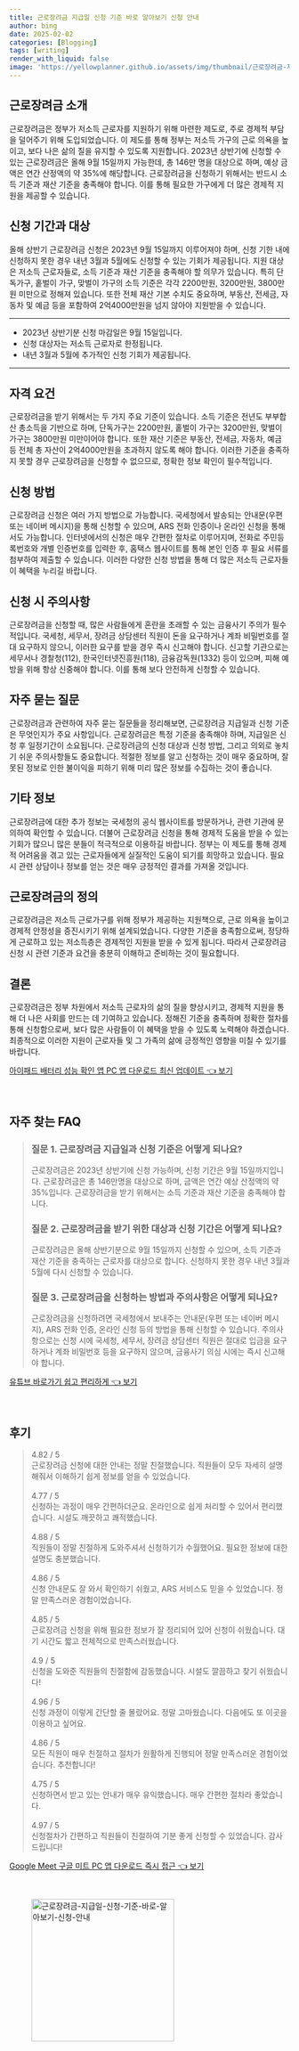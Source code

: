 ```yaml
---
title: 근로장려금 지급일 신청 기준 바로 알아보기 신청 안내
author: bing
date: 2025-02-02
categories: [Blogging]
tags: [writing]
render_with_liquid: false
image: 'https://yellowplanner.github.io/assets/img/thumbnail/근로장려금-지급일-신청-기준-바로-알아보기-신청-안내.webp'
---
```



<h2 id='근로장려금_소개'>근로장려금 소개</h2>

<p>근로장려금은 정부가 저소득 근로자를 지원하기 위해 마련한 제도로, 주로 경제적 부담을 덜어주기 위해 도입되었습니다. 이 제도를 통해 정부는 저소득 가구의 근로 의욕을 높이고, 보다 나은 삶의 질을 유지할 수 있도록 지원합니다. 2023년 상반기에 신청할 수 있는 근로장려금은 올해 9월 15일까지 가능한데, 총 146만 명을 대상으로 하며, 예상 금액은 연간 산정액의 약 35%에 해당합니다. 근로장려금을 신청하기 위해서는 반드시 소득 기준과 재산 기준을 충족해야 합니다. 이를 통해 필요한 가구에게 더 많은 경제적 지원을 제공할 수 있습니다.</p>

<h2 id='신청_기간과_대상'>신청 기간과 대상</h2>

<p>올해 상반기 근로장려금 신청은 2023년 9월 15일까지 이루어져야 하며, 신청 기한 내에 신청하지 못한 경우 내년 3월과 5월에도 신청할 수 있는 기회가 제공됩니다. 지원 대상은 저소득 근로자들로, 소득 기준과 재산 기준을 충족해야 할 의무가 있습니다. 특히 단독가구, 홑벌이 가구, 맞벌이 가구의 소득 기준은 각각 2200만원, 3200만원, 3800만원 미만으로 정해져 있습니다. 또한 전체 재산 기본 수치도 중요하며, 부동산, 전세금, 자동차 및 예금 등을 포함하여 2억4000만원을 넘지 않아야 지원받을 수 있습니다.</p>

<hr />

<ul>
    <li>2023년 상반기분 신청 마감일은 9월 15일입니다.</li>
    <li>신청 대상자는 저소득 근로자로 한정됩니다.</li>
    <li>내년 3월과 5월에 추가적인 신청 기회가 제공됩니다.</li>
</ul>

<hr />

<h2 id='자격_요건'>자격 요건</h2>

<p>근로장려금을 받기 위해서는 두 가지 주요 기준이 있습니다. 소득 기준은 전년도 부부합산 총소득을 기반으로 하며, 단독가구는 2200만원, 홑벌이 가구는 3200만원, 맞벌이 가구는 3800만원 미만이어야 합니다. 또한 재산 기준은 부동산, 전세금, 자동차, 예금 등 전체 총 자산이 2억4000만원을 초과하지 않도록 해야 합니다. 이러한 기준을 충족하지 못할 경우 근로장려금을 신청할 수 없으므로, 정확한 정보 확인이 필수적입니다.</p>

<h2 id='신청_방법'>신청 방법</h2>

<p>근로장려금 신청은 여러 가지 방법으로 가능합니다. 국세청에서 발송되는 안내문(우편 또는 네이버 메시지)을 통해 신청할 수 있으며, ARS 전화 인증이나 온라인 신청을 통해서도 가능합니다. 인터넷에서의 신청은 매우 간편한 절차로 이루어지며, 전화로 주민등록번호와 개별 인증번호를 입력한 후, 홈택스 웹사이트를 통해 본인 인증 후 필요 서류를 첨부하여 제출할 수 있습니다. 이러한 다양한 신청 방법을 통해 더 많은 저소득 근로자들이 혜택을 누리길 바랍니다.</p>

<h2 id='신청_시_주의사항'>신청 시 주의사항</h2>

<p>근로장려금을 신청할 때, 많은 사람들에게 혼란을 초래할 수 있는 금융사기 주의가 필수적입니다. 국세청, 세무서, 장려금 상담센터 직원이 돈을 요구하거나 계좌 비밀번호를 절대 요구하지 않으니, 이러한 요구를 받을 경우 즉시 신고해야 합니다. 신고할 기관으로는 세무서나 경찰청(112), 한국인터넷진흥원(118), 금융감독원(1332) 등이 있으며, 피해 예방을 위해 항상 신중해야 합니다. 이를 통해 보다 안전하게 신청할 수 있습니다.</p>

<h2 id='자주_묻는_질문'>자주 묻는 질문</h2>

<p>근로장려금과 관련하여 자주 묻는 질문들을 정리해보면, 근로장려금 지급일과 신청 기준은 무엇인지가 주요 사항입니다. 근로장려금은 특정 기준을 충족해야 하며, 지급일은 신청 후 일정기간이 소요됩니다. 근로장려금의 신청 대상과 신청 방법, 그리고 의외로 놓치기 쉬운 주의사항들도 중요합니다. 적절한 정보를 알고 신청하는 것이 매우 중요하며, 잘못된 정보로 인한 불이익을 피하기 위해 미리 많은 정보를 수집하는 것이 좋습니다.</p>

<h2 id='기타_정보'>기타 정보</h2>

<p>근로장려금에 대한 추가 정보는 국세청의 공식 웹사이트를 방문하거나, 관련 기관에 문의하여 확인할 수 있습니다. 더불어 근로장려금 신청을 통해 경제적 도움을 받을 수 있는 기회가 많으니 많은 분들이 적극적으로 이용하길 바랍니다. 정부는 이 제도를 통해 경제적 어려움을 겪고 있는 근로자들에게 실질적인 도움이 되기를 희망하고 있습니다. 필요시 관련 상담이나 정보를 얻는 것은 매우 긍정적인 결과를 가져올 것입니다.</p>

<h2 id='근로장려금의_정의'>근로장려금의 정의</h2>

<p>근로장려금은 저소득 근로가구를 위해 정부가 제공하는 지원책으로, 근로 의욕을 높이고 경제적 안정성을 증진시키기 위해 설계되었습니다. 다양한 기준을 충족함으로써, 정당하게 근로하고 있는 저소득층은 경제적인 지원을 받을 수 있게 됩니다. 따라서 근로장려금 신청 시 관련 기준과 요건을 충분히 이해하고 준비하는 것이 필요합니다.</p>

<h2 id='결론'>결론</h2>

<p>근로장려금은 정부 차원에서 저소득 근로자의 삶의 질을 향상시키고, 경제적 지원을 통해 더 나은 사회를 만드는 데 기여하고 있습니다. 정해진 기준을 충족하며 정확한 절차를 통해 신청함으로써, 보다 많은 사람들이 이 혜택을 받을 수 있도록 노력해야 하겠습니다. 최종적으로 이러한 지원이 근로자들 및 그 가족의 삶에 긍정적인 영향을 미칠 수 있기를 바랍니다.</p>


<p><a class="click-button" title="아이패드 배터리 성능 확인 앱 PC 앱 다운로드 최신 업데이트" href="https://yellowplanner.github.io/posts/%EC%95%84%EC%9D%B4%ED%8C%A8%EB%93%9C-%EB%B0%B0%ED%84%B0%EB%A6%AC-%EC%84%B1%EB%8A%A5-%ED%99%95%EC%9D%B8-%EC%95%B1-PC-%EC%95%B1-%EB%8B%A4%EC%9A%B4%EB%A1%9C%EB%93%9C-%EC%B5%9C%EC%8B%A0-%EC%97%85%EB%8D%B0%EC%9D%B4%ED%8A%B8/" rel="dofollow">아이패드 배터리 성능 확인 앱 PC 앱 다운로드 최신 업데이트 👈 보기</a></p><br>
<h2 id='자주_찾는_FAQ'>자주 찾는 FAQ</h2>
<div itemscope="" itemtype="https://schema.org/FAQPage"> 
<blockquote> 
<div itemscope="" itemprop="mainEntity" itemtype="https://schema.org/Question"> 
<h3 itemprop="name">질문 1. 근로장려금 지급일과 신청 기준은 어떻게 되나요?</h3> 
<div itemscope="" itemprop="acceptedAnswer" itemtype="https://schema.org/Answer"> 
<span itemprop="text"> 
<p>근로장려금은 2023년 상반기에 신청 가능하며, 신청 기간은 9월 15일까지입니다. 근로장려금은 총 146만명을 대상으로 하며, 금액은 연간 예상 산정액의 약 35%입니다. 근로장려금을 받기 위해서는 소득 기준과 재산 기준을 충족해야 합니다.</p> 
</span> 
</div> 
</div> 

<div itemscope="" itemprop="mainEntity" itemtype="https://schema.org/Question"> 
<h3 itemprop="name">질문 2. 근로장려금을 받기 위한 대상과 신청 기간은 어떻게 되나요?</h3> 
<div itemscope="" itemprop="acceptedAnswer" itemtype="https://schema.org/Answer"> 
<span itemprop="text"> 
<p>근로장려금은 올해 상반기분으로 9월 15일까지 신청할 수 있으며, 소득 기준과 재산 기준을 충족하는 근로자를 대상으로 합니다. 신청하지 못한 경우 내년 3월과 5월에 다시 신청할 수 있습니다.</p> 
</span> 
</div> 
</div> 

<div itemscope="" itemprop="mainEntity" itemtype="https://schema.org/Question"> 
<h3 itemprop="name">질문 3. 근로장려금을 신청하는 방법과 주의사항은 어떻게 되나요?</h3> 
<div itemscope="" itemprop="acceptedAnswer" itemtype="https://schema.org/Answer"> 
<span itemprop="text"> 
<p>근로장려금을 신청하려면 국세청에서 보내주는 안내문(우편 또는 네이버 메시지), ARS 전화 인증, 온라인 신청 등의 방법을 통해 신청할 수 있습니다. 주의사항으로는 신청 시에 국세청, 세무서, 장려금 상담센터 직원은 절대로 입금을 요구하거나 계좌 비밀번호 등을 요구하지 않으며, 금융사기 의심 시에는 즉시 신고해야 합니다.</p> 
</span> 
</div> 
</div> 
</blockquote> 
</div>
<p><a class="click-button" title="유튜브 바로가기 쉽고 편리하게" href="https://yellowplanner.github.io/posts/%EC%9C%A0%ED%8A%9C%EB%B8%8C-%EB%B0%94%EB%A1%9C%EA%B0%80%EA%B8%B0-%EC%89%BD%EA%B3%A0-%ED%8E%B8%EB%A6%AC%ED%95%98%EA%B2%8C/" rel="dofollow">유튜브 바로가기 쉽고 편리하게 👈 보기</a></p><br>
<h2 id='후기'>후기</h2>
<div itemscope itemtype="https://schema.org/Product">
  <blockquote>
  <div itemprop="review" itemscope itemtype="https://schema.org/Review">
      <div itemprop="reviewRating" itemscope itemtype="https://schema.org/Rating"> <span itemprop="ratingValue">4.82</span> / <span itemprop="bestRating">5</span> </div>
      <span itemprop="reviewBody">근로장려금 신청에 대한 안내는 정말 친절했습니다. 직원들이 모두 자세히 설명해줘서 이해하기 쉽게 정보를 얻을 수 있었습니다.</span>
  </div>
  <br>
  <div itemprop="review" itemscope itemtype="https://schema.org/Review">
      <div itemprop="reviewRating" itemscope itemtype="https://schema.org/Rating"> <span itemprop="ratingValue">4.77</span> / <span itemprop="bestRating">5</span> </div>
      <span itemprop="reviewBody">신청하는 과정이 매우 간편하더군요. 온라인으로 쉽게 처리할 수 있어서 편리했습니다. 시설도 깨끗하고 쾌적했습니다.</span>
  </div>
  <br>
  <div itemprop="review" itemscope itemtype="https://schema.org/Review">
      <div itemprop="reviewRating" itemscope itemtype="https://schema.org/Rating"> <span itemprop="ratingValue">4.88</span> / <span itemprop="bestRating">5</span> </div>
      <span itemprop="reviewBody">직원들이 정말 친절하게 도와주셔서 신청하기가 수월했어요. 필요한 정보에 대한 설명도 충분했습니다.</span>
  </div>
  <br>
  <div itemprop="review" itemscope itemtype="https://schema.org/Review">
      <div itemprop="reviewRating" itemscope itemtype="https://schema.org/Rating"> <span itemprop="ratingValue">4.86</span> / <span itemprop="bestRating">5</span> </div>
      <span itemprop="reviewBody">신청 안내문도 잘 와서 확인하기 쉬웠고, ARS 서비스도 믿을 수 있었습니다. 정말 만족스러운 경험이었습니다.</span>
  </div>
  <br>
  <div itemprop="review" itemscope itemtype="https://schema.org/Review">
      <div itemprop="reviewRating" itemscope itemtype="https://schema.org/Rating"> <span itemprop="ratingValue">4.85</span> / <span itemprop="bestRating">5</span> </div>
      <span itemprop="reviewBody">근로장려금 신청을 위해 필요한 정보가 잘 정리되어 있어 신청이 쉬웠습니다. 대기 시간도 짧고 전체적으로 만족스러웠습니다.</span>
  </div>
  <br>
  <div itemprop="review" itemscope itemtype="https://schema.org/Review">
      <div itemprop="reviewRating" itemscope itemtype="https://schema.org/Rating"> <span itemprop="ratingValue">4.9</span> / <span itemprop="bestRating">5</span> </div>
      <span itemprop="reviewBody">신청을 도와준 직원들의 친절함에 감동했습니다. 시설도 깔끔하고 찾기 쉬웠습니다!</span>
  </div>
  <br>
  <div itemprop="review" itemscope itemtype="https://schema.org/Review">
      <div itemprop="reviewRating" itemscope itemtype="https://schema.org/Rating"> <span itemprop="ratingValue">4.96</span> / <span itemprop="bestRating">5</span> </div>
      <span itemprop="reviewBody">신청 과정이 이렇게 간단할 줄 몰랐어요. 정말 고마웠습니다. 다음에도 또 이곳을 이용하고 싶어요.</span>
  </div>
  <br>
  <div itemprop="review" itemscope itemtype="https://schema.org/Review">
      <div itemprop="reviewRating" itemscope itemtype="https://schema.org/Rating"> <span itemprop="ratingValue">4.86</span> / <span itemprop="bestRating">5</span> </div>
      <span itemprop="reviewBody">모든 직원이 매우 친절하고 절차가 원활하게 진행되어 정말 만족스러운 경험이었습니다. 추천합니다!</span>
  </div>
  <br>
  <div itemprop="review" itemscope itemtype="https://schema.org/Review">
      <div itemprop="reviewRating" itemscope itemtype="https://schema.org/Rating"> <span itemprop="ratingValue">4.75</span> / <span itemprop="bestRating">5</span> </div>
      <span itemprop="reviewBody">신청하면서 받고 있는 안내가 매우 유익했습니다. 매우 간편한 절차라 좋았습니다.</span>
  </div>
  <br>
  <div itemprop="review" itemscope itemtype="https://schema.org/Review">
      <div itemprop="reviewRating" itemscope itemtype="https://schema.org/Rating"> <span itemprop="ratingValue">4.97</span> / <span itemprop="bestRating">5</span> </div>
      <span itemprop="reviewBody">신청절차가 간편하고 직원들이 친절하여 기분 좋게 신청할 수 있었습니다. 감사드립니다!</span>
  </div>
  </blockquote>
</div>
<p><a class="click-button" title="Google Meet 구글 미트 PC 앱 다운로드 즉시 접근" href="https://yellowplanner.github.io/posts/Google-Meet-%EA%B5%AC%EA%B8%80-%EB%AF%B8%ED%8A%B8-PC-%EC%95%B1-%EB%8B%A4%EC%9A%B4%EB%A1%9C%EB%93%9C-%EC%A6%89%EC%8B%9C-%EC%A0%91%EA%B7%BC/" rel="dofollow">Google Meet 구글 미트 PC 앱 다운로드 즉시 접근 👈 보기</a></p><br>
<figure class="image"><img src="https://yellowplanner.github.io/assets/img/thumbnail/근로장려금-지급일-신청-기준-바로-알아보기-신청-안내.webp" alt="근로장려금-지급일-신청-기준-바로-알아보기-신청-안내" width="256" height="256"></figure>